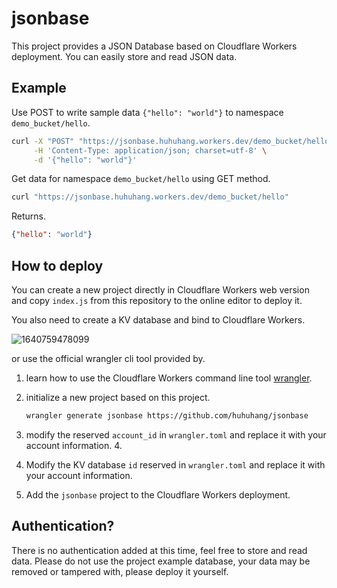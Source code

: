 # jsonbase

This project provides a JSON Database based on Cloudflare Workers deployment. You can easily store and read JSON data.

## Example

Use POST to write sample data `{"hello": "world"}` to namespace `demo_bucket/hello`.

```bash
curl -X "POST" "https://jsonbase.huhuhang.workers.dev/demo_bucket/hello" \
     -H 'Content-Type: application/json; charset=utf-8' \
     -d '{"hello": "world"}'
```

Get data for namespace `demo_bucket/hello` using GET method.

```bash
curl "https://jsonbase.huhuhang.workers.dev/demo_bucket/hello"
```

Returns.

```json
{"hello": "world"}
```

## How to deploy

You can create a new project directly in Cloudflare Workers web version and copy `index.js` from this repository to the online editor to deploy it.

You also need to create a KV database and bind to Cloudflare Workers.

![1640759478099](https://cdn.jsdelivr.net/gh/huhuhang/cdn@master/images/2021/12/1640759478099.png)

or use the official wrangler cli tool provided by.

1. learn how to use the Cloudflare Workers command line tool [wrangler](https://github.com/cloudflare/wrangler).
2. initialize a new project based on this project.

    ```bash
    wrangler generate jsonbase https://github.com/huhuhang/jsonbase
    ```

3. modify the reserved `account_id` in `wrangler.toml` and replace it with your account information. 4.
4. Modify the KV database `id` reserved in `wrangler.toml` and replace it with your account information.
5. Add the `jsonbase` project to the Cloudflare Workers deployment.

## Authentication?

There is no authentication added at this time, feel free to store and read data. Please do not use the project example database, your data may be removed or tampered with, please deploy it yourself.
